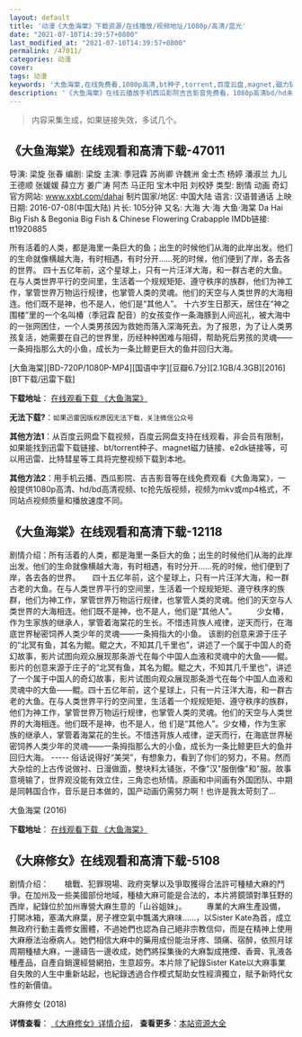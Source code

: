 ```yaml
---
layout: default
title: '动漫《大鱼海棠》下载资源/在线播放/视频地址/1080p/高清/蓝光'
date: "2021-07-10T14:39:57+0800"
last_modified_at: "2021-07-10T14:39:57+0800"
permalink: /47011/
categories: 动漫
cover:
tags: 动漫
keywords: '大鱼海棠,在线免费看,1080p高清,bt种子,torrent,百度云盘,magnet,磁力链,迅雷下载资源'
description: '《大鱼海棠》在线云播放手机西瓜影院吉吉影音免费看，1080p高清bd/hd未删减完整版和tc抢先枪版，mkv/mp4格式，附带bt/torrent种子、magnet/磁力链、百度云盘、网盘资源迅雷下载链接'
---
```


>内容采集生成，如果链接失效，多试几个。


## 《大鱼海棠》在线观看和高清下载-47011

导演: 梁旋 张春 编剧: 梁旋 主演: 季冠霖 苏尚卿 许魏洲 金士杰 杨婷 潘淑兰 九儿 王德顺 张媛媛 薛立方 姜广涛 阿杰 马正阳 宝木中阳 刘校妤 类型: 剧情 动画 奇幻 官方网站: www.xxbt.com/dahai 制片国家/地区: 中国大陆 语言: 汉语普通话 上映日期: 2016-07-08(中国大陆) 片长: 105分钟 又名: 大海 大·海 大鱼·海棠 Da Hai Big Fish & Begonia Big Fish & Chinese Flowering Crabapple IMDb链接: tt1920885

所有活着的人类，都是海里一条巨大的鱼；出生的时候他们从海的此岸出发。他们的生命就像横越大海，有时相遇，有时分开……死的时候，他们便到了岸，各去各的世界。 四十五亿年前，这个星球上，只有一片汪洋大海，和一群古老的大鱼。在与人类世界平行的空间里，生活着一个规规矩矩、遵守秩序的族群，他们为神工作，掌管世界万物运行规律，也掌管人类的灵魂。他们的天空与人类世界的大海相连。他们既不是神，也不是人，他们是“其他人”。 十六岁生日那天，居住在“神之围楼”里的一个名叫椿（季冠霖 配音）的女孩变作一条海豚到人间巡礼，被大海中的一张网困住，一个人类男孩因为救她而落入深海死去。为了报恩，为了让人类男孩复活，她需要在自己的世界里，历经种种困难与阻碍，帮助死后男孩的灵魂——一条拇指那么大的小鱼，成长为一条比鲸更巨大的鱼并回归大海。


[大鱼海棠][BD-720P/1080P-MP4][国语中字][豆瓣6.7分][2.1GB/4.3GB][2016][BT下载/迅雷下载]

**下载地址**： [在线观看下载 《大鱼海棠》](https://www.btdx8.com/torrent/big_fish_begonia_2016.html) 


**无法下载?**：`如果迅雷因版权原因无法下载，关注微信公众号 `

**其他方法1**：从百度云网盘下载视频，百度云网盘支持在线观看，非会员有限制，如果能找到迅雷下载链接、bt/torrent种子、magnet磁力链接、e2dk链接等，可以用迅雷、比特彗星等工具将完整视频下载到本地。

**其他方法2**：用手机云播、西瓜影院、吉吉影音等在线免费观看《大鱼海棠》，一般提供1080p高清、hd/bd高清视频、tc抢先版视频，视频为mkv或mp4格式，不同站点视频质量和播放速度不同。


## 《大鱼海棠》在线观看和高清下载-12118

剧情介绍：所有活着的人类，都是海里一条巨大的鱼；出生的时候他们从海的此岸出发。他们的生命就像横越大海，有时相遇，有时分开……死的时候，他们便到了岸，各去各的世界。 　 四十五亿年前，这个星球上，只有一片汪洋大海，和一群古老的大鱼。在与人类世界平行的空间里，生活着一个规规矩矩、遵守秩序的族群，他们为神工作，掌管世界万物运行规律，也掌管人类的灵魂。他们的天空与人类世界的大海相连。他们既不是神，也不是人，他们是“其他人”。 　　 少女椿，作为生家族的继承人，掌管着海棠花的生长。不惜违背族人戒律，逆天而行，在海底世界秘密饲养人类少年的灵魂——一条拇指大的小鱼。   该剧的创意来源于庄子的“北冥有鱼，其名为鲲。鲲之大，不知其几千里也”，讲述了一个属于中国人的奇幻故事，影片试图向观众展现那条游弋在每个中国人血液和灵魂中的大鱼——鲲。   影片的创意来源于庄子的“北冥有鱼，其名为鲲。鲲之大，不知其几千里也”，讲述了一个属于中国人的奇幻故事，影片试图向观众展现那条游弋在每个中国人血液和灵魂中的大鱼——鲲。四十五亿年前，这个星球上，只有一片汪洋大海，和一群古老的大鱼。在与人类世界平行的空间里，生活着一个规规矩矩、遵守秩序的族群，他们为神工作，掌管世界万物运行规律，也掌管人类的灵魂。他们的天空与人类世界的大海相连。他们既不是神，也不是人，他 们是“其他人”。少女椿，作为生家族的继承人，掌管着海棠花的生长。不惜违背族人戒律，逆天而行，在海底世界秘密饲养人类少年的灵魂——一条拇指那么大的小鱼，成长为一条比鲸更巨大的鱼并回归大海。 ----- 俗话说得好“美哭”，有想象力，看到了你们的努力，不易。然而大杂烩的上古传说做衬、日漫做面，整块料太铺张，不像"汉"服倒像"和"服。故事意境输了，世界观没能有效立住，三角恋也矫情。原画和中间画有外国团队、中期是同韩国合作，音乐是日本做的，国产动画仍需努力啊！也许是我太苛刻了…


大鱼海棠 (2016)

**下载地址**： [在线观看下载 《大鱼海棠》](https://www.btbtdy.me/btdy/dy5424.html) 


## 《大麻修女》在线观看和高清下载-5108

剧情介绍：　　槍戰、犯罪現場、政府突擊以及爭取獲得合法許可種植大麻的鬥爭。在加州及一些美國部份地域，種植大麻可能是合法的，本片將鏡頭對準狂野的西岸，紀錄位於加州專營大麻生意的「山谷姐妹」。  　　專業的大麻生產設備，打開冰箱，塞滿大麻葉，房子裡空氣中飄滿大麻味……，以Sister Kate為首，成立無政府行動主義修女團體，不過她們也認為自己絕非宗教信仰，而是在精神上使用大麻療法治療病人。她們相信大麻中的藥用成份能治牙疼、頭痛、宿醉，依照月球周期種植大麻，一邊禱告一邊收成，她們將採集後的大麻製成捲煙、香膏、乳液各種產品，自產自銷還經營網拍，生意超夯。本片除了紀錄Sister Kate以大麻事業自失敗的人生中重新站起，也紀錄透過合作模式幫助女性經濟獨立，賦予新時代女性的新價值。


大麻修女 (2018)

**详情查看**： [《大麻修女》详情介绍](/movie/5108/)， **查看更多**：[本站资源大全](/movie/t/all/)

